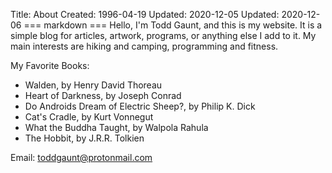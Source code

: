 Title: About
Created: 1996-04-19
Updated: 2020-12-05
Updated: 2020-12-06
=== markdown ===
Hello, I'm Todd Gaunt, and this is my website. It is a simple blog for
articles, artwork, programs, or anything else I add to it. My main interests
are hiking and camping, programming and fitness.

My Favorite Books:

- Walden, by Henry David Thoreau
- Heart of Darkness, by Joseph Conrad
- Do Androids Dream of Electric Sheep?, by Philip K. Dick
- Cat's Cradle, by Kurt Vonnegut
- What the Buddha Taught, by Walpola Rahula
- The Hobbit, by J.R.R. Tolkien

Email: toddgaunt@protonmail.com
